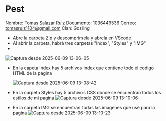# Pest
Nombre: Tomas Salazar Ruiz
Documento: 1036449536
Correo: tomasruiz1104@gmail.com
Clan: Gosling

- Abre la carpeta Zip y descomprimela y abrela en VScode
- Al abrir la carpeta, habrá tres carpetas "Index", "Styles" y "IMG"
- 
 ![Captura desde 2025-06-09 13-06-05](https://github.com/user-attachments/assets/e4286433-90be-4509-af34-b41770402878)


- En la capeta index hay 5 archivos index que contiene todo el codigo HTML de la pagina

  
  ![Captura desde 2025-06-09 13-08-42](https://github.com/user-attachments/assets/bc54ad4d-d9f9-42c4-a0a1-df5a7fac5d6e)

- En la carpeta Styles hay 5 archivos CSS donde se encuentran todos los estilos de mi pagina
  ![Captura desde 2025-06-09 13-10-06](https://github.com/user-attachments/assets/1380ca49-d0ab-451e-9044-b85653e1e8ef)

- En la carpeta IMG se encuentran todas las imagenes que usé para la pagina
  ![Captura desde 2025-06-09 13-10-23](https://github.com/user-attachments/assets/aafe38ea-a2ff-472e-9085-bc31f41a507a)



